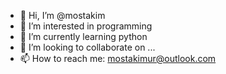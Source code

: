 - 👋 Hi, I’m @mostakim
- 👀 I’m interested in programming
- 🌱 I’m currently learning python
- 💞️ I’m looking to collaborate on ...
- 📫 How to reach me: mostakimur@outlook.com
  

<!---
mostakim14/mostakim14 is a ✨ special ✨ repository because its `README.md` (this file) appears on your GitHub profile.
You can click the Preview link to take a look at your changes.
--->
